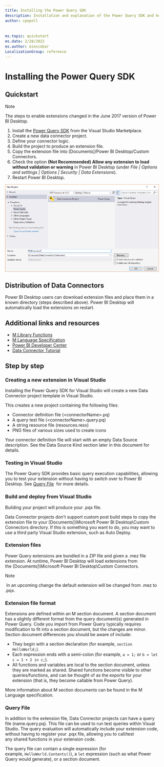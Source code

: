 ```yaml
---
title: Installing the Power Query SDK
description: Installation and explanation of the Power Query SDK and how to use Custom Connectors
author: cpopell


ms.topic: quickstart
ms.date: 2/28/2022
ms.author: miescobar
LocalizationGroup: reference
---
```


# Installing the Power Query SDK

## Quickstart

> [!Note] 
>The steps to enable extensions changed in the June 2017 version of Power BI Desktop.

1. Install the [Power Query SDK](https://aka.ms/powerquerysdk) from the Visual Studio Marketplace.
2. Create a new data connector project.
3. Define your connector logic.
4. Build the project to produce an extension file.
5. Copy the extension file into [Documents]/Power BI Desktop/Custom Connectors.
6. Check the option **(Not Recommended) Allow any extension to load without validation or warning** in Power BI Desktop (under *File | Options and settings | Options | Security | Data Extensions*).
7. Restart Power BI Desktop.

![Preview Feature.](images/newProject.png)

## Distribution of Data Connectors

Power BI Desktop users can download extension files and place them in a known directory (steps described above). Power BI Desktop will automatically load the extensions on restart.

## Additional links and resources
* [M Library Functions](/powerquery-m/power-query-m-function-reference)
* [M Language Specification](/powerquery-m/power-query-m-language-specification)
* [Power BI Developer Center](https://powerbi.microsoft.com/developers/)
* [Data Connector Tutorial](samples/TripPin/README.md)



## Step by step

### Creating a new extension in Visual Studio
Installing the Power Query SDK for Visual Studio will create a new Data Connector project template in Visual Studio.

This creates a new project containing the following files:

* Connector definition file (\<connectorName>.pq)
* A query test file (\<connectorName>.query.pq)
* A string resource file (resources.resx)
* PNG files of various sizes used to create icons


Your connector definition file will start with an empty Data Source description. See the Data Source Kind section later in this document for details.

### Testing in Visual Studio

The Power Query SDK provides basic query execution capabilities, allowing you to test your extension without having to switch over to Power BI Desktop. See [Query File](#query-file)  for more details.

### Build and deploy from Visual Studio

Building your project will produce your .pqx file.

Data Connector projects don't support custom post build steps to copy the extension file to your [Documents]\Microsoft Power BI Desktop\Custom Connectors directory. If this is something you want to do, you may want to use a third party Visual Studio extension, such as Auto Deploy.

### Extension files

Power Query extensions are bundled in a ZIP file and given a .mez file extension. At runtime, Power BI Desktop will load extensions from the [Documents]\Microsoft Power BI Desktop\Custom Connectors.

>[!Note]
> In an upcoming change the default extension will be changed from .mez to .pqx.

### Extension file format

Extensions are defined within an M section document. A section document has a slightly different format from the query document(s) generated in Power Query. Code you import from Power Query typically requires modification to fit into a section document, but the changes are minor. Section document differences you should be aware of include:

* They begin with a section declaration (for example, `section HelloWorld;`).
* Each expression ends with a semi-colon (for example, `a = 1;` or `b = let c = 1 + 2 in c;`).
* All functions and variables are local to the section document, unless they are marked as shared. Shared functions become visible to other queries/functions, and can be thought of as the exports for your extension (that is, they become callable from Power Query).

More information about M section documents can be found in the M Language specification.

### Query File
In addition to the extension file, Data Connector projects can have a query file (name.query.pq). This file can be used to run test queries within Visual Studio. The query evaluation will automatically include your extension code, without having to register your .pqx file, allowing you to call/test any shared functions in your extension code.

The query file can contain a single expression (for example, `HelloWorld.Contents()`), a `let` expression (such as what Power Query would generate), or a section document.
